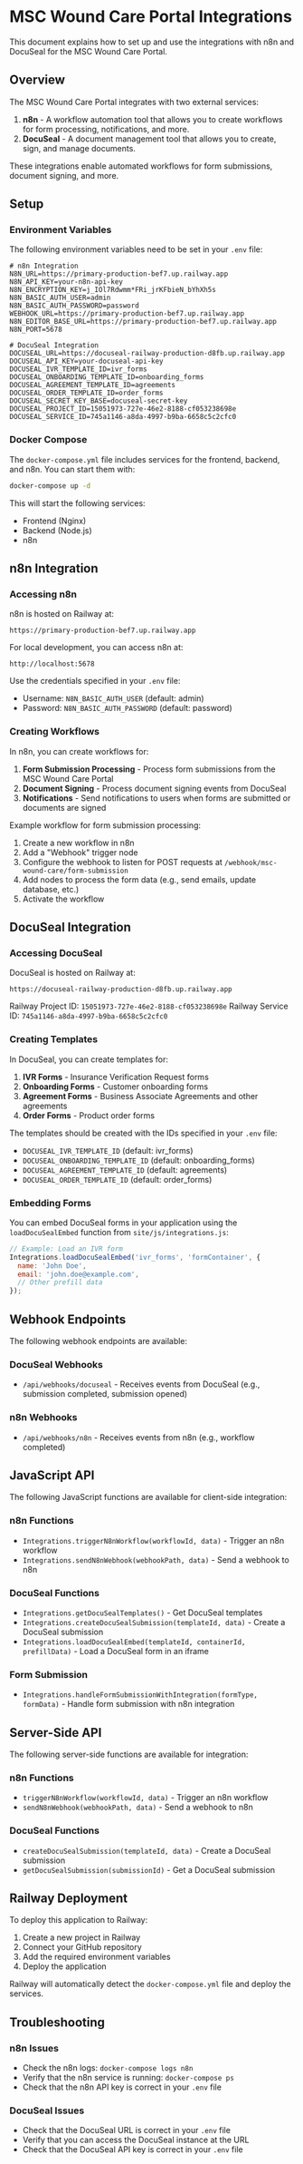 # MSC Wound Care Portal Integrations

This document explains how to set up and use the integrations with n8n and DocuSeal for the MSC Wound Care Portal.

## Overview

The MSC Wound Care Portal integrates with two external services:

1. **n8n** - A workflow automation tool that allows you to create workflows for form processing, notifications, and more.
2. **DocuSeal** - A document management tool that allows you to create, sign, and manage documents.

These integrations enable automated workflows for form submissions, document signing, and more.

## Setup

### Environment Variables

The following environment variables need to be set in your `.env` file:

```
# n8n Integration
N8N_URL=https://primary-production-bef7.up.railway.app
N8N_API_KEY=your-n8n-api-key
N8N_ENCRYPTION_KEY=j_IOl7Rdwmm*FRi_jrKFbieN_bYhXh5s
N8N_BASIC_AUTH_USER=admin
N8N_BASIC_AUTH_PASSWORD=password
WEBHOOK_URL=https://primary-production-bef7.up.railway.app
N8N_EDITOR_BASE_URL=https://primary-production-bef7.up.railway.app
N8N_PORT=5678

# DocuSeal Integration
DOCUSEAL_URL=https://docuseal-railway-production-d8fb.up.railway.app
DOCUSEAL_API_KEY=your-docuseal-api-key
DOCUSEAL_IVR_TEMPLATE_ID=ivr_forms
DOCUSEAL_ONBOARDING_TEMPLATE_ID=onboarding_forms
DOCUSEAL_AGREEMENT_TEMPLATE_ID=agreements
DOCUSEAL_ORDER_TEMPLATE_ID=order_forms
DOCUSEAL_SECRET_KEY_BASE=docuseal-secret-key
DOCUSEAL_PROJECT_ID=15051973-727e-46e2-8188-cf053238698e
DOCUSEAL_SERVICE_ID=745a1146-a8da-4997-b9ba-6658c5c2cfc0
```

### Docker Compose

The `docker-compose.yml` file includes services for the frontend, backend, and n8n. You can start them with:

```bash
docker-compose up -d
```

This will start the following services:
- Frontend (Nginx)
- Backend (Node.js)
- n8n

## n8n Integration

### Accessing n8n

n8n is hosted on Railway at:

```
https://primary-production-bef7.up.railway.app
```

For local development, you can access n8n at:

```
http://localhost:5678
```

Use the credentials specified in your `.env` file:
- Username: `N8N_BASIC_AUTH_USER` (default: admin)
- Password: `N8N_BASIC_AUTH_PASSWORD` (default: password)

### Creating Workflows

In n8n, you can create workflows for:

1. **Form Submission Processing** - Process form submissions from the MSC Wound Care Portal
2. **Document Signing** - Process document signing events from DocuSeal
3. **Notifications** - Send notifications to users when forms are submitted or documents are signed

Example workflow for form submission processing:

1. Create a new workflow in n8n
2. Add a "Webhook" trigger node
3. Configure the webhook to listen for POST requests at `/webhook/msc-wound-care/form-submission`
4. Add nodes to process the form data (e.g., send emails, update database, etc.)
5. Activate the workflow

## DocuSeal Integration

### Accessing DocuSeal

DocuSeal is hosted on Railway at:

```
https://docuseal-railway-production-d8fb.up.railway.app
```

Railway Project ID: `15051973-727e-46e2-8188-cf053238698e`
Railway Service ID: `745a1146-a8da-4997-b9ba-6658c5c2cfc0`

### Creating Templates

In DocuSeal, you can create templates for:

1. **IVR Forms** - Insurance Verification Request forms
2. **Onboarding Forms** - Customer onboarding forms
3. **Agreement Forms** - Business Associate Agreements and other agreements
4. **Order Forms** - Product order forms

The templates should be created with the IDs specified in your `.env` file:
- `DOCUSEAL_IVR_TEMPLATE_ID` (default: ivr_forms)
- `DOCUSEAL_ONBOARDING_TEMPLATE_ID` (default: onboarding_forms)
- `DOCUSEAL_AGREEMENT_TEMPLATE_ID` (default: agreements)
- `DOCUSEAL_ORDER_TEMPLATE_ID` (default: order_forms)

### Embedding Forms

You can embed DocuSeal forms in your application using the `loadDocuSealEmbed` function from `site/js/integrations.js`:

```javascript
// Example: Load an IVR form
Integrations.loadDocuSealEmbed('ivr_forms', 'formContainer', {
  name: 'John Doe',
  email: 'john.doe@example.com',
  // Other prefill data
});
```

## Webhook Endpoints

The following webhook endpoints are available:

### DocuSeal Webhooks

- `/api/webhooks/docuseal` - Receives events from DocuSeal (e.g., submission completed, submission opened)

### n8n Webhooks

- `/api/webhooks/n8n` - Receives events from n8n (e.g., workflow completed)

## JavaScript API

The following JavaScript functions are available for client-side integration:

### n8n Functions

- `Integrations.triggerN8nWorkflow(workflowId, data)` - Trigger an n8n workflow
- `Integrations.sendN8nWebhook(webhookPath, data)` - Send a webhook to n8n

### DocuSeal Functions

- `Integrations.getDocuSealTemplates()` - Get DocuSeal templates
- `Integrations.createDocuSealSubmission(templateId, data)` - Create a DocuSeal submission
- `Integrations.loadDocuSealEmbed(templateId, containerId, prefillData)` - Load a DocuSeal form in an iframe

### Form Submission

- `Integrations.handleFormSubmissionWithIntegration(formType, formData)` - Handle form submission with n8n integration

## Server-Side API

The following server-side functions are available for integration:

### n8n Functions

- `triggerN8nWorkflow(workflowId, data)` - Trigger an n8n workflow
- `sendN8nWebhook(webhookPath, data)` - Send a webhook to n8n

### DocuSeal Functions

- `createDocuSealSubmission(templateId, data)` - Create a DocuSeal submission
- `getDocuSealSubmission(submissionId)` - Get a DocuSeal submission

## Railway Deployment

To deploy this application to Railway:

1. Create a new project in Railway
2. Connect your GitHub repository
3. Add the required environment variables
4. Deploy the application

Railway will automatically detect the `docker-compose.yml` file and deploy the services.

## Troubleshooting

### n8n Issues

- Check the n8n logs: `docker-compose logs n8n`
- Verify that the n8n service is running: `docker-compose ps`
- Check that the n8n API key is correct in your `.env` file

### DocuSeal Issues

- Check that the DocuSeal URL is correct in your `.env` file
- Verify that you can access the DocuSeal instance at the URL
- Check that the DocuSeal API key is correct in your `.env` file
